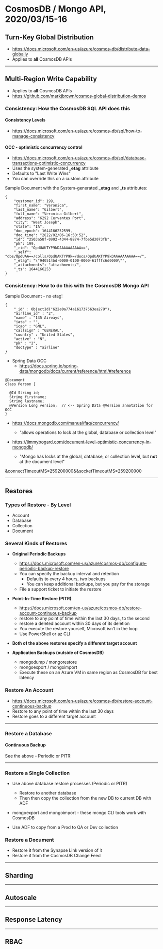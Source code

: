# CosmosDB / Mongo API, 2020/03/15-16

## Turn-Key Global Distribution

- https://docs.microsoft.com/en-us/azure/cosmos-db/distribute-data-globally
- Applies to **all** CosmosDB APIs

---

## Multi-Region Write Capability

- Applies to **all** CosmosDB APIs
- https://github.com/markjbrown/cosmos-global-distribution-demos

### Consistency: How the CosmosDB SQL API does this

#### Consistency Levels

- https://docs.microsoft.com/en-us/azure/cosmos-db/sql/how-to-manage-consistency


#### OCC - optimistic concurrency control

- https://docs.microsoft.com/en-us/azure/cosmos-db/sql/database-transactions-optimistic-concurrency
- Uses the system-generated **_etag** attribute
- Defaults to "Last Write Wins"
- You can override this on a custom attribute

Sample Document with the System-generated **_etag** and **_ts** attributes:

```
{
    "customer_id": 199,
    "first_name": "Veronica",
    "last_name": "Gilbert",
    "full_name": "Veronica Gilbert",
    "address": "6292 Cervantes Port",
    "city": "West Joseph",
    "state": "IA",
    "doc_epoch": 1644166252599,
    "doc_time": "2022/02/06-16:50:52",
    "id": "2503a58f-0902-4344-8874-7fbe5d2073fb",
    "pk": 199,
    "_rid": "OpdUAKTYP9kDAAAAAAAAAA==",
    "_self": "dbs/OpdUAA==/colls/OpdUAKTYP9k=/docs/OpdUAKTYP9kDAAAAAAAAAA==/",
    "_etag": "\"940514bd-0000-0100-0000-61fffc6d0000\"",
    "_attachments": "attachments/",
    "_ts": 1644166253
}
```

### Consistency: How to do this with the CosmosDB Mongo API

Sample Document - no etag!

```
{
	"_id" : ObjectId("622e0a774a161737563ea279"),
	"airline_id" : "2",
	"name" : "135 Airways",
	"iata" : "",
	"icao" : "GNL",
	"callsign" : "GENERAL",
	"country" : "United States",
	"active" : "N",
	"pk" : "2",
	"doctype" : "airline"
}
```

- Spring Data OCC
  - https://docs.spring.io/spring-data/mongodb/docs/current/reference/html/#reference

```
@Document
class Person {

  @Id String id;
  String firstname;
  String lastname;
  @Version Long version;  // <-- Spring Data @Version annotation for OCC
}
```

- https://docs.mongodb.com/manual/faq/concurrency/
  - "allows operations to lock at the global, database or collection level"

- https://jimmybogard.com/document-level-optimistic-concurrency-in-mongodb/ 
  - "Mongo has locks at the global, database, or collection level, but **not** at the document level"

&connectTimeoutMS=259200000&&socketTimeoutMS=259200000

---

## Restores

### Types of Restore - By Level

- Account
- Database
- Collection
- Document

### Several Kinds of Restores

- **Original Periodic Backups**
  - https://docs.microsoft.com/en-us/azure/cosmos-db/configure-periodic-backup-restore
  - You can specify the backup interval and retention
    - Defaults to every 4 hours, two backups
    - You can keep additional backups, but you pay for the storage
  - File a support ticket to initiate the restore

- **Point-In-Time Restore (PITR)**
  - https://docs.microsoft.com/en-us/azure/cosmos-db/restore-account-continuous-backup
  - restore to any point of time within the last 30 days, to the second
  - restore a deleted account within 30 days of its deletion
  - You execute the restore yourself, Microsoft isn't in the loop
  - Use PowerShell or az CLI

- **Both of the above restores specify a different target account**

- **Application Backups (outside of CosmosDB)**
  - mongodump / mongorestore
  - mongoexport / mongoimport
  - Execute these on an Azure VM in same region as CosmosDB for best latency

### Restore An Account 

- https://docs.microsoft.com/en-us/azure/cosmos-db/restore-account-continuous-backup
- Restore to any point of time within the last 30 days
- Restore goes to a different target account

---

### Restore a Database 

#### Continuous Backup

See the above - Periodic or PITR


---

### Restore a Single Collection

- Use above database restore processes (Periodic or PITR)
  - Restore to another database
  - Then then copy the collection from the new DB to current DB with ADF

- mongoexport and mongoimport - these mongo CLI tools work with CosmosDB

- Use ADF to copy from a Prod to QA or Dev collection

### Restore a Document

- Restore it from the Synapse Link version of it 
- Restore it from the CosmosDB Change Feed

--- 

## Sharding


--- 

## Autoscale


--- 

## Response Latency 

--- 

## RBAC





